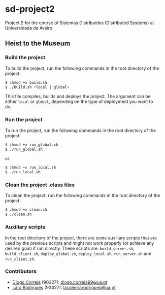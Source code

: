 # sd-project2

Project 2 for the course of Sistemas Distribuídos (Distributed Systems) at Universidade de Aveiro.

## Heist to the Museum

### Build the project
To build the project, run the following commands in the root directory of the project:
```bash
$ chmod +x build.sh
$ ./build.sh <local | global>
```
This file compiles, builds and deploys the project. The argument can be either `local` or `global`, depending on the type of deployment you want to do.

### Run the project
To run the project, run the following commands in the root directory of the project:
```bash
$ chmod +x run_global.sh
$ ./run_global.sh
```
or
```bash
$ chmod +x run_local.sh
$ ./run_local.sh
```

### Clean the project .class files
To clean the project, run the following commands in the root directory of the project:
```bash
$ chmod +x clean.sh
$ ./clean.sh
```

### Auxiliary scripts
In the root directory of the project, there are some auxiliary scripts that are used by the previous scripts and might not work properly (or achieve any desired goal) if run directly. These scripts are: `build_server.sh`, `build_client.sh`, `deploy_global.sh`, `deploy_local.sh`, `run_server.sh` and `run_client.sh`.

### Contributors
* [Diogo Correia](https://github.com/digas99) (90327): diogo.correia99@ua.pt
* [Lara Rodrigues](https://github.com/Lararodrigues1) (93427): laravieirarodrigues@ua.pt